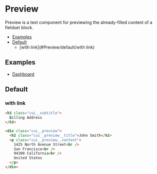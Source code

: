 # Preview

Preview is a text component for previewing the already-filled content of a fieldset
block.

- [Examples](#Preview/examples)
- [Default](#Preview/default)
  - [with link](#Preview/default/with link)

<a name="Preview/examples"></a>
## Examples

- [Dashboard](examples/base/checkout.html)

<a name="Preview/default"></a>
## Default

<a name="Preview/default/with link"></a>
### with link
```html
<h3 class="cui__subtitle">
  Billing Address
</h3>

<div class="cui__preview">
  <h2 class="cui__preview__title">John Smith</h2>
  <p class="cui__preview__content">
    1425 North Avenue Street<br />
    San Francisco<br />
    94100 California<br />
    United States
  </p>
</div>
```
